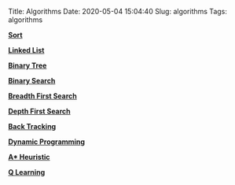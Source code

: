 Title: Algorithms
Date: 2020-05-04 15:04:40
Slug: algorithms
Tags: algorithms

**[Sort](https://www.jerrulsu.com/Sort.html)**

**[Linked List](https://www.jerrulsu.com/LinkedList.html)**

**[Binary Tree](https://www.jerrulsu.com/Binary-Tree.html)**

**[Binary Search](https://www.jerrulsu.com/Binary-Search.html)**

**[Breadth First Search](https://www.jerrulsu.com/Breadth-First-Search.html)**

**[Depth First Search](https://www.jerrulsu.com/binary-tree-and-divide-conquer.html)**

**[Back Tracking](https://www.jerrulsu.com/BackTracking.html)**

**[Dynamic Programming](https://www.jerrulsu.com/Dynamic-Programming.html)**

**[A* Heuristic](https://www.jerrulsu.com/A_star_algorithm.html)**

**[Q Learning](https://www.jerrulsu.com/%E3%80%90RL%E3%80%91Q-Learning.html)**

